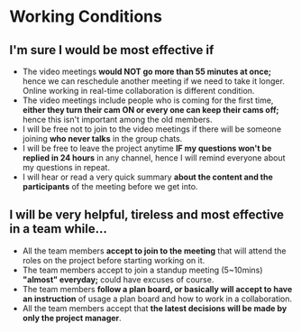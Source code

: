 # Working Conditions

## I'm sure I would be most effective if

- The video meetings **would NOT go more than 55 minutes at once;** hence we can reschedule another meeting if we need to take it longer. Online working in real-time collaboration is different condition.
- The video meetings include people who is coming for the first time, **either they turn their cam ON or every one can keep their cams off;** hence this isn't important among the old members. 
- I will be free not to join to the video meetings if there will be someone joining **who never talks** in the group chats. 
- I will be free to leave the project anytime **IF my questions won't be replied in 24 hours** in any channel, hence I will remind everyone about my questions in repeat. 
- I will hear or read a very quick summary **about the content and the participants** of the meeting before we get into. 

## I will be very helpful, tireless and most effective in a team while...

- All the team members **accept to join to the meeting** that will attend the roles on the project before starting working on it.
- The team members accept to join a standup meeting (5\~10mins) **"almost" everyday;** could have excuses of course.
- The team members **follow a plan board, or basically will accept to have an instruction** of usage a plan board and how to work in a collaboration.
- All the team members accept that **the latest decisions will be made by only the project manager**.
